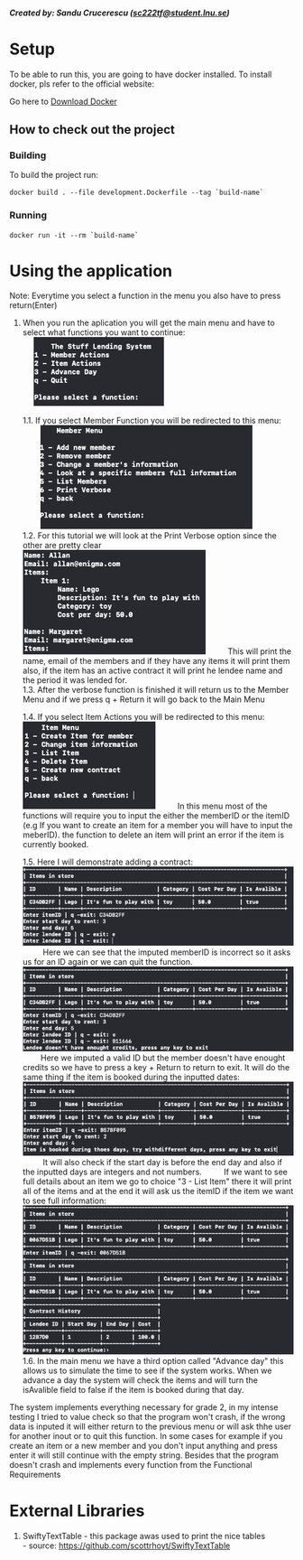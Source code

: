 ##### Created by: Sandu Crucerescu (sc222tf@student.lnu.se)

# Setup

To be able to run this, you are going to have docker installed.
To install docker, pls refer to the official website:

Go here to <a href=https://docs.docker.com/get-docker/>Download Docker</a>

## How to check out the project

### Building

To build the project run:

```docker
docker build . --file development.Dockerfile --tag `build-name`
```

### Running

```docker
docker run -it --rm `build-name`
```

# Using the application

Note: Everytime you select a function in the menu you also have to press return(Enter)

1. When you run the aplication you will get the main menu and have to select what functions you want to continue: <br>
   &nbsp;&nbsp;&nbsp;&nbsp; <img src="./Images/mainMenu.jpg" alt="MainMenu" />

   1.1. If you select Member Function you will be redirected to this menu:
   &nbsp;&nbsp;&nbsp;&nbsp;&nbsp;&nbsp;&nbsp;&nbsp;<img src= "./Images/memberFunction.png"> <br>
   1.2. For this tutorial we will look at the Print Verbose option since the other are pretty clear
   &nbsp;&nbsp;&nbsp;&nbsp;&nbsp;&nbsp;&nbsp;&nbsp; <img src="./Images/printVerbose.png">
   &nbsp;&nbsp;&nbsp;&nbsp;&nbsp;&nbsp;&nbsp;&nbsp; This will print the name, email of the members and if they have any items it will print them also, if the item has an active contract it will print he lendee name and the period it was lended for.
   <br>
   1.3. After the verbose function is finished it will return us to the Member Menu and if we press q + Return it will go back to the Main Menu
   <br>

   1.4. If you select Item Actions you will be redirected to this menu:
   &nbsp;&nbsp;&nbsp;&nbsp;&nbsp;&nbsp;&nbsp;&nbsp; <img src="./Images/itemMenu.png">
   &nbsp;&nbsp;&nbsp;&nbsp;&nbsp;&nbsp;&nbsp;&nbsp; In this menu most of the functions will require you to input the either the memberID or the itemID (e.g If you want to create an item for a member you will have to input the meberID).
   the function to delete an item will print an error if the item is currently booked.
   <br>

   1.5. Here I will demonstrate adding a contract:
   &nbsp;&nbsp;&nbsp;&nbsp;&nbsp;&nbsp;&nbsp;&nbsp; <img src="./Images/wrongMemberID.png">
   &nbsp;&nbsp;&nbsp;&nbsp;&nbsp;&nbsp;&nbsp;&nbsp; Here we can see that the imputed memberID is incorrect so it asks us for an ID again or we can quit the function.
   &nbsp;&nbsp;&nbsp;&nbsp;&nbsp;&nbsp;&nbsp;&nbsp; <img src="./Images/notEnoughtCredits.png">
   &nbsp;&nbsp;&nbsp;&nbsp;&nbsp;&nbsp;&nbsp;&nbsp;Here we imputed a valid ID but the member doesn't have enought credits so we have to press a key + Return to return to exit. It will do the same thing if the item is booked during the inputted dates:
   &nbsp;&nbsp;&nbsp;&nbsp;&nbsp;&nbsp;&nbsp;&nbsp; <img src="./Images/itemIsBooked.png">
   &nbsp;&nbsp;&nbsp;&nbsp;&nbsp;&nbsp;&nbsp;&nbsp; It will also check if the start day is before the end day and also if the inputted days are integers and not numbers.
   &nbsp;&nbsp;&nbsp;&nbsp;&nbsp;&nbsp;&nbsp;&nbsp; If we want to see full details about an item we go to choice "3 - List Item" there it will print all of the items and at the end it will ask us the itemID if the item we want to see full information:
   &nbsp;&nbsp;&nbsp;&nbsp;&nbsp;&nbsp;&nbsp;&nbsp; <img src="./Images/itemData.png">
   <br>
   1.6. In the main menu we have a third option called "Advance day" this allows us to simulate the time to see if the system works. When we advance a day the system will check the items and will turn the isAvalible field to false if the item is booked during that day.

The system implements everything necessary for grade 2, in my intense testing I tried to value check so that the program won't crash, if the wrong data is inputed it will either return to the previous menu or will ask thhe user for another inout or to quit this function.
In some cases for example if you create an item or a new member and you don't input anything and press enter it will still continue with the empty string. Besides that the program doesn't crash and implements every function from the Functional Requirements

# External Libraries

1. SwiftyTextTable - this package awas used to print the nice tables <br>- source: https://github.com/scottrhoyt/SwiftyTextTable
